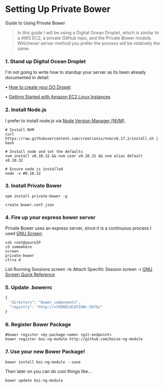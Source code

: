 Setting Up Private Bower
========================

Guide to Using Private Bower



> In this guide I will be using a Digital Ocean Droplet, which is similar to a AWS EC2, a private GitHub repo, and the Private Bower module. Whichever server method you prefer the process will be relatively the same.

### 1. Stand up Digital Ocean Droplet
I'm not going to write how to standup your server as its been already documented in detail:

• [How to create your DO Dropet](https://www.digitalocean.com/community/tutorials/how-to-create-your-first-digitalocean-droplet-virtual-server)

• [Getting Started with Amazon EC2 Linux Instances](http://docs.aws.amazon.com/AWSEC2/latest/UserGuide/get-set-up-for-amazon-ec2.html)

### 2. Install Node.js
I prefer to install node.js via [Node Version Manager (NVM)](https://github.com/creationix/nvm). 

```shell
# Install NVM
curl https://raw.githubusercontent.com/creationix/nvm/v0.17.2/install.sh | bash
```

```shell
# Install node and set the defaults
nvm install v0.10.32 && nvm user v0.10.32 && nvm alias default v0.10.32
```

```shell
# Ensure node is installed
node -v #0.10.32
```

### 3. Install Private Bower

```shell
npm install private-bower -g
```
```shell
create bower.conf.json
```

### 4. Fire up your express bower server

Private Bower uses an express server, since it is a continuous process I used [GNU Screen](http://www.gnu.org/software/screen/).

```shell
ssh root@youreIP
cd somewhere
screen
private-bower
ctl+a d 
```
List Running Sessions
screen -ls
Attach Specific Session
screen -r <name>
[GNU Screen Quick Reference](http://aperiodic.net/screen/quick_reference)


### 5. Update .bowerrc

```js
{
  "directory": "bower_components",
  "registry": "http://<YOURELOCATION>:5678/"
}
```

### 6. Register Bower Package

```shell
#bower register <my-package-name> <git-endpoint>
bower register boi-ng-module http://github.com/boise-ng-module
```

### 7. Use your new Bower Package!

```shell
bower install boi-ng-module --save
```
Then later on you can do cool things like...

```shell
bower update boi-ng-module
```

